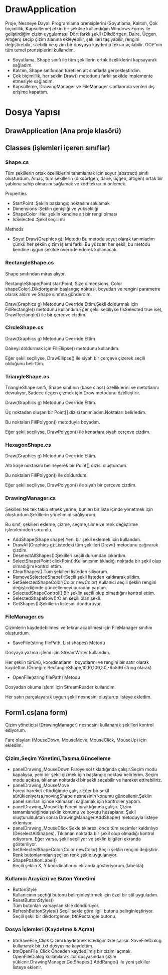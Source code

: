 # DrawApplication

Proje, Nesneye Dayalı Programlama prensiplerini (Soyutlama, Kalıtım, Çok biçimlilik, Kapsülleme) etkin bir şekilde kullandığım Windows Forms ile geliştirdiğim çizim uygulaması. 
Dört farklı şekil (Dikdörtgen, Daire, Üçgen, Altıgen) seçip çizim alanına ekleyebilir, şekilleri taşıyabilir, rengini değiştirebilir, silebilir ve çizim bir dosyaya kaydedip tekrar açılabilir.
OOP'nin tüm temel prensiplerini kullandım. 
- Soyutlama, Shape sınıfı ile tüm şekillerin ortak özelliklerini kapsayarak sağladım.
-  Kalıtım, Shape sınıfından türetilen alt sınıflarla gerçekleştirdim.
-  Çok biçimlilik, her şeklin Draw() metodunu farklı şekilde implemente etmesiyle sağladım.
-  Kapsülleme, DrawingManager ve FileManager sınıflarında verileri dış erişime kapattım.

# Dosya Yapısı

## DrawApplication (Ana proje klasörü)

## Classes (işlemleri içeren sınıflar)

### Shape.cs

Tüm şekillerin ortak özelliklerini tanımlamak için soyut (abstract) sınıfı oluşturdum. Amaç, tüm şekillerin (dikdörtgen, daire, üçgen, altıgen) ortak bir şablona sahip olmasını sağlamak ve kod tekrarını önlemek.

Properties
- StartPoint :Şeklin başlangıç noktasını saklamak 
- Dimensions :Şeklin genişliği ve yüksekliği
- ShapeColor :Her şeklin kendine ait bir rengi olması 
- IsSelected :Şekil seçili mi

Methods
- Soyut Draw(Graphics g); Metodu Bu metodu soyut olarak tanımladım çünkü her şeklin çizim işlemi farklı.Bu yüzden her şekil, bu metodu kendine uygun şekilde override ederek kullanacak.

### RectangleShape.cs

Shape sınıfından miras alıyor.

RectangleShape(Point startPoint, Size dimensions, Color shapeColor).Dikdörtgenin başlangıç noktası, boyutları ve rengini parametre olarak aldım ve Shape sınıfına gönderdim.

Draw(Graphics g) Metodunu Override Ettim.Şekli doldurmak için FillRectangle() metodunu kullandım.Eğer şekil seçiliyse (IsSelected true ise), DrawRectangle() ile bir çerçeve çizdim.

### CircleShape.cs

Draw(Graphics g) Metodunu Override Ettim

Daireyi doldurmak için FillEllipse() metodunu kullandım.

Eğer şekil seçiliyse, DrawEllipse() ile siyah bir çerçeve çizerek seçili olduğunu belirttim.

### TriangleShape.cs

TriangleShape sınıfı, Shape sınıfının (base class) özelliklerini ve metotlarını devralıyor, Sadece üçgen çizmek için Draw metodunu özelleştirir.

Draw(Graphics g) Metodunu Override Ettim.

Üç noktadan oluşan bir Point[] dizisi tanımladım.Noktaları belirledim.

Bu noktaları FillPolygon() metoduyla boyadım.

Eğer şekil seçiliyse, DrawPolygon() ile kenarlara siyah çerçeve çizdim.

### HexagonShape.cs

Draw(Graphics g) Metodunu Override Ettim.

Altı köşe noktasını belirleyerek bir Point[] dizisi oluşturdum.

Bu noktaları FillPolygon() ile doldurdum.

Eğer şekil seçiliyse, DrawPolygon() ile siyah bir çerçeve çizdim.

### DrawingManager.cs

Şekilleri tek tek takip etmek yerine, bunları bir liste içinde yönetmek için oluşturdum.Şekillerin yönetimini sağlıyorum.

Bu sınıf, şekilleri ekleme, çizme, seçme,silme ve renk değiştirme işlemlerinden sorumlu.
- AddShape(Shape shape):Yeni bir şekil eklemek için kullandım. 
- DrawAll(Graphics g):Listedeki tüm şekilleri Draw() metodunu çağırarak çizdim.
- DeselectAllShapes():Şekilleri seçili durumdan çıkardım.
- SelectShape(Point clickPoint):Kullanıcının tıkladığı noktada bir şekil olup olmadığını kontrol ettim.
- ClearShapes():Tüm şekilleri listeden siliyorum. 
- RemoveSelectedShape():Seçili şekli listeden kaldırarak sildim. 
- SetSelectedShapeColor(Color newColor):Kullanıcı seçili şeklin rengini değiştirdiğinde güncellemeyi buradan yaptım.
- SelectedShapeControl():Bir şeklin seçili olup olmadığını kontrol ettim.
- SelectedShapeNow():O an seçili olan şekli.
- GetShapes():Şekillerin listesini döndürüyor.

### FileManager.cs

Çizimlerin kaydedebilmesi ve tekrar açabilmesi için FileManager sınıfını oluşturdum.

- SaveFile(string filePath, List<Shape> shapes) Metodu

Dosyaya yazma işlemi için StreamWriter kullandım.

Her şeklin türünü, koordinatlarını, boyutlarını ve rengini bir satır olarak kaydettim.(Örneğin: RectangleShape,10,10,100,50,-65536 string olarak)

- OpenFile(string filePath) Metodu

Dosyadan okuma işlemi için StreamReader kullandım.

Her satırı parçalayarak uygun şekil nesnesini oluşturup listeye ekledim.

## Form1.cs(ana form)

Çizim yöneticisi (DrawingManager) nesnesini kullanarak şekilleri kontrol ediyorum.

Fare olayları (MouseDown, MouseMove, MouseClick, MouseUp) için ekledim.
### Çizim,Seçim Yönetimi,Taşıma,Güncelleme 
- panelDrawing_MouseDown 
Fareye sol tıkladığında çalışır.Seçim modu kapalıysa, yeni bir şekil çizmek için başlangıç noktası belirlerim. Seçim modu açıksa, tıklanan noktadaki bir şekli seçebilir ve hareket ettirebiliriz.  
- panelDrawing_MouseMove   
Fareyi hareket ettirdiğimde çalışır.Eğer bir şekil sürükleniyorsa,movingShape nesnesinin konumu güncellenir.Şeklin panel sınırları içinde kalmasını sağlamak için kontroller yaptım.
- panelDrawing_MouseUp
Fareyi bıraktığımda çalışır. Çizim tamamlandığında şeklin konumu ve boyutu hesaplanır. Şekil oluşturulduktan sonra DrawingManager.AddShape() metoduyla listeye ekleniyor.
- panelDrawing_MouseClick 
Şekle tıklarsa, önce tüm seçimler kaldırılıyo (DeselectAllShapes). Tıklanan noktada bir şekil olup olmadığı kontrol ediyorum. Eğer varsa, şekil seçiliyor ve şeklin bilgileri ekranda gösteriliyor.
- SetSelectedShapeColor(Color newColor)
Seçili şeklin rengini değiştirir. Renk butonlarından seçilen renk şekle uygulanıyor.
- ShapePositionLabel()  
Seçili şeklin X, Y koordinatlarını ekranda gösteriyorum.(labelda)

### Kullanıcı Arayüzü ve Buton Yönetimi
- ButtonStyle  
Kullanıcının seçtiği butonu belirginleştirmek için özel bir stil uyguladım.
- ResetButtonStyles()  
Tüm butonları varsayılan stile döndürüyor.
- RefreshButtonStyles()
Seçili şekle göre ilgili butonu belirginleştiriyor. Seçili şekil bir dikdörtgense, btnRectangle butonu.

### Dosya İşlemleri (Kaydetme & Açma)
- btnSaveFile_Click
Çizimi kaydetmek istediğimizde çalışır. SaveFileDialog kullanarak bir .txt dosyasına kaydettim.
- btnOpenFile_Click
Önceden kaydedilmiş bir çizimi açmak. OpenFileDialog kullanılarak .txt dosyasından çizim yüklenir.DrawingManager.GetShapes().AddRange() ile yeni şekiller listeye eklenir.




